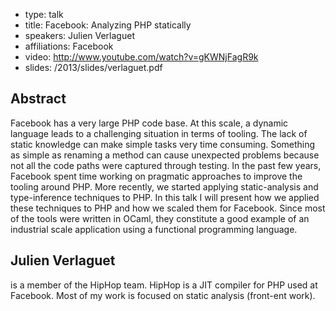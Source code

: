 - type: talk
- title: Facebook: Analyzing PHP statically
- speakers: Julien Verlaguet
- affiliations: Facebook
- video: http://www.youtube.com/watch?v=gKWNjFagR9k
- slides: /2013/slides/verlaguet.pdf


## Abstract

Facebook has a very large PHP code base. At this scale, a dynamic
language leads to a challenging situation in terms of tooling.  The
lack of static knowledge can make simple tasks very time
consuming. Something as simple as renaming a method can cause
unexpected problems because not all the code paths were captured
through testing.  In the past few years, Facebook spent time working
on pragmatic approaches to improve the tooling around PHP.  More
recently, we started applying static-analysis and type-inference
techniques to PHP.  In this talk I will present how we applied these
techniques to PHP and how we scaled them for Facebook.  Since most of
the tools were written in OCaml, they constitute a good example of an
industrial scale application using a functional programming language.

## Julien Verlaguet
is a member of the HipHop team. HipHop is a JIT compiler for PHP used
at Facebook. Most of my work is focused on static analysis (front-ent
work).
